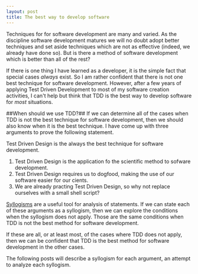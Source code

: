 ```yaml
---
layout: post
title: The best way to develop software
---
```


Techniques for for software development are many and varied. As the discipline software development matures we will no doubt adopt better techniques and set aside techniques which are not as effective (indeed, we already have done so). But is there a method of software development which is better than all of the rest?

If there is one thing I have learned as a developer, it is the simple fact that special cases _always_ exist. So I am rather confident that there is not one best technique for software development. However, after a few years of applying Test Driven Development to most of my software creation activities, I can't help but think that TDD is the best way to develop software for 
_most_ situations.

##When should we use TDD?##
If we can determine all of the cases when TDD is not the best technique for software development, then we should also know when it is the best technique. I have come up with three arguments to prove the following statement.

Test Driven Design is the always the best technique for software development.

1. Test Driven Design is the application fo the scientific method to sofware development.
2. Test Driven Design requires us to dogfood, making the use of our software easier for our cients.
3. We are already practing Test Driven Design, so why not replace ourselves with a small shell script?

[Syllogisms](/a-brief-introduction-to-syllogisms) are a useful tool for analysis of statements. If we can state each of these arguments as a syllogism, then we can explore the conditions when the syllogism does not apply. Those are the same conditions when TDD is not the best method for software development.

If these are all, or at least most, of the cases where TDD does not apply, then we can be confident that TDD is the best method for software development in the other cases.

The following posts will describe a syllogism for each argument, an attempt to analyze each syllogism.
